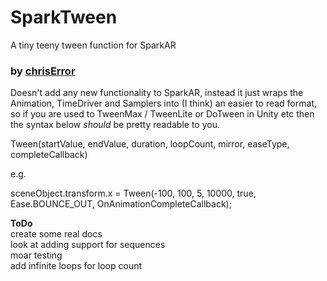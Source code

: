# SparkTween
A tiny teeny tween function for SparkAR
### by <a href="https://www.instagram.com/chriserror/">chrisError</a>

Doesn't add any new functionality to SparkAR, instead it just wraps the Animation, TimeDriver and Samplers into (I think) an easier to read format, so if you are used to TweenMax / TweenLite or DoTween in Unity etc then the syntax below _should_ be pretty readable to you.


Tween(startValue, endValue, duration, loopCount, mirror, easeType, completeCallback) 

e.g.

sceneObject.transform.x = Tween(-100, 100, 5, 10000, true, Ease.BOUNCE_OUT, OnAnimationCompleteCallback);


<b>ToDo</b>
<br>create some real docs
<br>look at adding support for sequences
<br>moar testing
<br>add infinite loops for loop count


